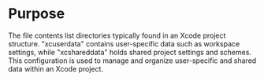 # Purpose
The file contents list directories typically found in an Xcode project structure. "xcuserdata" contains user-specific data such as workspace settings, while "xcshareddata" holds shared project settings and schemes. This configuration is used to manage and organize user-specific and shared data within an Xcode project.
